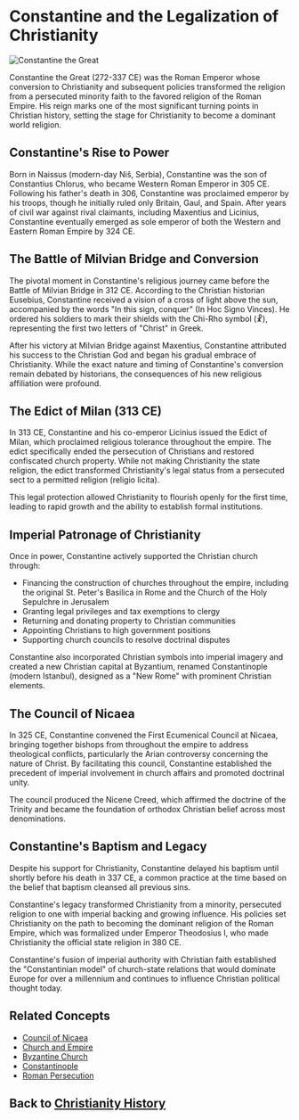 # Constantine and the Legalization of Christianity

![Constantine the Great](../../images/constantine.jpg)

Constantine the Great (272-337 CE) was the Roman Emperor whose conversion to Christianity and subsequent policies transformed the religion from a persecuted minority faith to the favored religion of the Roman Empire. His reign marks one of the most significant turning points in Christian history, setting the stage for Christianity to become a dominant world religion.

## Constantine's Rise to Power

Born in Naissus (modern-day Niš, Serbia), Constantine was the son of Constantius Chlorus, who became Western Roman Emperor in 305 CE. Following his father's death in 306, Constantine was proclaimed emperor by his troops, though he initially ruled only Britain, Gaul, and Spain. After years of civil war against rival claimants, including Maxentius and Licinius, Constantine eventually emerged as sole emperor of both the Western and Eastern Roman Empire by 324 CE.

## The Battle of Milvian Bridge and Conversion

The pivotal moment in Constantine's religious journey came before the Battle of Milvian Bridge in 312 CE. According to the Christian historian Eusebius, Constantine received a vision of a cross of light above the sun, accompanied by the words "In this sign, conquer" (In Hoc Signo Vinces). He ordered his soldiers to mark their shields with the Chi-Rho symbol (☧), representing the first two letters of "Christ" in Greek.

After his victory at Milvian Bridge against Maxentius, Constantine attributed his success to the Christian God and began his gradual embrace of Christianity. While the exact nature and timing of Constantine's conversion remain debated by historians, the consequences of his new religious affiliation were profound.

## The Edict of Milan (313 CE)

In 313 CE, Constantine and his co-emperor Licinius issued the Edict of Milan, which proclaimed religious tolerance throughout the empire. The edict specifically ended the persecution of Christians and restored confiscated church property. While not making Christianity the state religion, the edict transformed Christianity's legal status from a persecuted sect to a permitted religion (religio licita).

This legal protection allowed Christianity to flourish openly for the first time, leading to rapid growth and the ability to establish formal institutions.

## Imperial Patronage of Christianity

Once in power, Constantine actively supported the Christian church through:

- Financing the construction of churches throughout the empire, including the original St. Peter's Basilica in Rome and the Church of the Holy Sepulchre in Jerusalem
- Granting legal privileges and tax exemptions to clergy
- Returning and donating property to Christian communities
- Appointing Christians to high government positions
- Supporting church councils to resolve doctrinal disputes

Constantine also incorporated Christian symbols into imperial imagery and created a new Christian capital at Byzantium, renamed Constantinople (modern Istanbul), designed as a "New Rome" with prominent Christian elements.

## The Council of Nicaea

In 325 CE, Constantine convened the First Ecumenical Council at Nicaea, bringing together bishops from throughout the empire to address theological conflicts, particularly the Arian controversy concerning the nature of Christ. By facilitating this council, Constantine established the precedent of imperial involvement in church affairs and promoted doctrinal unity.

The council produced the Nicene Creed, which affirmed the doctrine of the Trinity and became the foundation of orthodox Christian belief across most denominations.

## Constantine's Baptism and Legacy

Despite his support for Christianity, Constantine delayed his baptism until shortly before his death in 337 CE, a common practice at the time based on the belief that baptism cleansed all previous sins.

Constantine's legacy transformed Christianity from a minority, persecuted religion to one with imperial backing and growing influence. His policies set Christianity on the path to becoming the dominant religion of the Roman Empire, which was formalized under Emperor Theodosius I, who made Christianity the official state religion in 380 CE.

Constantine's fusion of imperial authority with Christian faith established the "Constantinian model" of church-state relations that would dominate Europe for over a millennium and continues to influence Christian political thought today.

## Related Concepts
- [Council of Nicaea](./council_of_nicaea.md)
- [Church and Empire](./church_and_empire.md)
- [Byzantine Church](./byzantine_church.md)
- [Constantinople](./constantinople.md)
- [Roman Persecution](./roman_persecution.md)

## Back to [Christianity History](./README.md)
